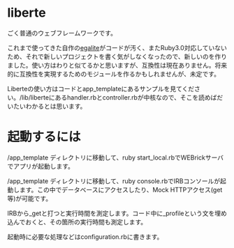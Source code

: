 # liberte

ごく普通のウェブフレームワークです。

これまで使ってきた自作の[egalite](https://github.com/araipiyo/egalite)がコードが汚く、またRuby3.0対応していないため、それで新しいプロジェクトを書く気がしなくなったので、新しいのを作りました。使い方はわりと似てるかと思いますが、互換性は現在ありません。将来的に互換性を実現するためのモジュールを作るかもしれませんが、未定です。

Liberteの使い方はコードとapp_templateにあるサンプルを見てください。/lib/liberteにあるhandler.rbとcontroller.rbが中核なので、そこを読めばだいたいわかるとは思います。

# 起動するには

/app_template ディレクトリに移動して、ruby start_local.rbでWEBrickサーバでアプリが起動します。

/app_template ディレクトリに移動して、ruby console.rbでIRBコンソールが起動します。この中でデータベースにアクセスしたり、Mock HTTPアクセス(get等)が可能です。

IRBから_getと打つと実行時間を測定します。コード中に_profileという文を埋め込んでおくと、その箇所の実行時間も測定します。

起動時に必要な処理などはconfiguration.rbに書きます。

